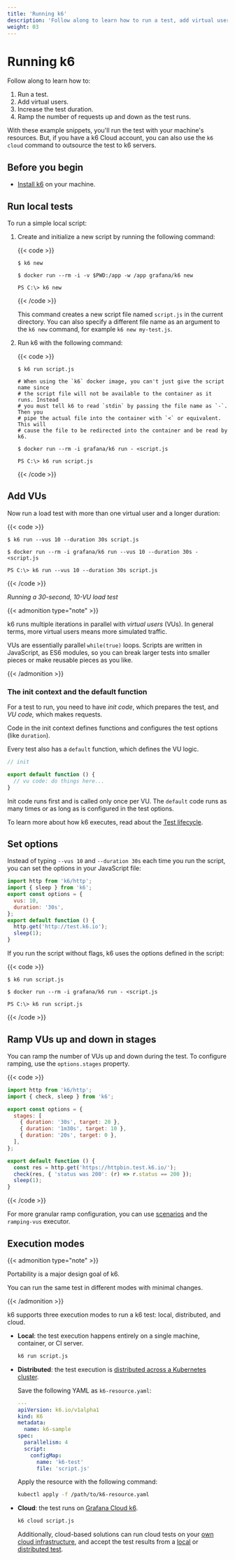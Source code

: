 ```yaml
---
title: 'Running k6'
description: 'Follow along to learn how to run a test, add virtual users, increase the test duration, and ramp the number of requests up and down as the test runs.'
weight: 03
---
```


# Running k6

Follow along to learn how to:

1. Run a test.
2. Add virtual users.
3. Increase the test duration.
4. Ramp the number of requests up and down as the test runs.

With these example snippets, you'll run the test with your machine's resources.
But, if you have a k6 Cloud account, you can also use the `k6 cloud` command to outsource the test to k6 servers.

## Before you begin

- [Install k6](https://grafana.com/docs/k6/<K6_VERSION>/set-up/install-k6/) on your machine.

## Run local tests

To run a simple local script:

1. Create and initialize a new script by running the following command:

   {{< code >}}

   ```linux
   $ k6 new
   ```

   ```docker
   $ docker run --rm -i -v $PWD:/app -w /app grafana/k6 new
   ```

   ```windows
   PS C:\> k6 new
   ```

   {{< /code >}}

   This command creates a new script file named `script.js` in the current directory.
   You can also specify a different file name as an argument to the `k6 new` command, for example `k6 new my-test.js`.

1. Run k6 with the following command:

   {{< code >}}

   ```linux
   $ k6 run script.js
   ```

   ```docker
   # When using the `k6` docker image, you can't just give the script name since
   # the script file will not be available to the container as it runs. Instead
   # you must tell k6 to read `stdin` by passing the file name as `-`. Then you
   # pipe the actual file into the container with `<` or equivalent. This will
   # cause the file to be redirected into the container and be read by k6.

   $ docker run --rm -i grafana/k6 run - <script.js
   ```

   ```windows
   PS C:\> k6 run script.js
   ```

   {{< /code >}}

## Add VUs

Now run a load test with more than one virtual user and a longer duration:

{{< code >}}

```linux
$ k6 run --vus 10 --duration 30s script.js
```

```docker
$ docker run --rm -i grafana/k6 run --vus 10 --duration 30s - <script.js
```

```windows
PS C:\> k6 run --vus 10 --duration 30s script.js
```

{{< /code >}}

_Running a 30-second, 10-VU load test_

{{< admonition type="note" >}}

k6 runs multiple iterations in parallel with _virtual users_ (VUs).
In general terms, more virtual users means more simulated traffic.

VUs are essentially parallel `while(true)` loops.
Scripts are written in JavaScript, as ES6 modules,
so you can break larger tests into smaller pieces or make reusable pieces as you like.

{{< /admonition >}}

### The init context and the default function

For a test to run, you need to have _init code_, which prepares the test, and _VU code,_ which makes requests.

Code in the init context defines functions and configures the test options (like `duration`).

Every test also has a `default` function,
which defines the VU logic.

```javascript
// init

export default function () {
  // vu code: do things here...
}
```

Init code runs first and is called only once per VU.
The `default` code runs as many times or as long as is configured in the test options.

To learn more about how k6 executes, read about the [Test lifecycle](https://grafana.com/docs/k6/<K6_VERSION>/using-k6/test-lifecycle).

## Set options

Instead of typing `--vus 10` and `--duration 30s` each time you run the script,
you can set the options in your JavaScript file:

```javascript
import http from 'k6/http';
import { sleep } from 'k6';
export const options = {
  vus: 10,
  duration: '30s',
};
export default function () {
  http.get('http://test.k6.io');
  sleep(1);
}
```

If you run the script without flags, k6 uses the options defined in the script:

{{< code >}}

```linux
$ k6 run script.js
```

```docker
$ docker run --rm -i grafana/k6 run - <script.js
```

```windows
PS C:\> k6 run script.js
```

{{< /code >}}

## Ramp VUs up and down in stages

You can ramp the number of VUs up and down during the test.
To configure ramping, use the `options.stages` property.

{{< code >}}

```javascript
import http from 'k6/http';
import { check, sleep } from 'k6';

export const options = {
  stages: [
    { duration: '30s', target: 20 },
    { duration: '1m30s', target: 10 },
    { duration: '20s', target: 0 },
  ],
};

export default function () {
  const res = http.get('https://httpbin.test.k6.io/');
  check(res, { 'status was 200': (r) => r.status == 200 });
  sleep(1);
}
```

{{< /code >}}

For more granular ramp configuration, you can use [scenarios](https://grafana.com/docs/k6/<K6_VERSION>/using-k6/scenarios) and the `ramping-vus` executor.

## Execution modes

{{< admonition type="note" >}}

Portability is a major design goal of k6.

You can run the same test in different modes with minimal changes.

{{< /admonition >}}

k6 supports three execution modes to run a k6 test: local, distributed, and cloud.

- **Local**: the test execution happens entirely on a single machine, container, or CI server.

  ```bash
  k6 run script.js
  ```

- **Distributed**: the test execution is [distributed across a Kubernetes cluster](https://k6.io/blog/running-distributed-tests-on-k8s/).

  Save the following YAML as `k6-resource.yaml`:

  ```yaml
  ---
  apiVersion: k6.io/v1alpha1
  kind: K6
  metadata:
    name: k6-sample
  spec:
    parallelism: 4
    script:
      configMap:
        name: 'k6-test'
        file: 'script.js'
  ```

  Apply the resource with the following command:

  ```bash
  kubectl apply -f /path/to/k6-resource.yaml
  ```

- **Cloud**: the test runs on [Grafana Cloud k6](https://grafana.com/docs/grafana-cloud/testing/k6/get-started/run-cloud-tests-from-the-cli/).

  ```bash
  k6 cloud script.js
  ```

  Additionally, cloud-based solutions can run cloud tests on your [own cloud infrastructure](https://grafana.com/docs/grafana-cloud/testing/k6/author-run/private-load-zone-v2/), and accept the test results from a [local](https://grafana.com/docs/k6/<K6_VERSION>/results-output/real-time/cloud) or [distributed test](https://github.com/grafana/k6-operator#k6-cloud-output).

